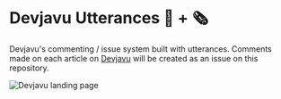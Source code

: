 # Devjavu Utterances 🔮 + 🗞️

Devjavu's commenting / issue system built with utterances. Comments made on each article on [Devjavu](git@github.com:MartinsOnuoha/devjavu-utterances.git) will be created as an issue on this repository.

![Devjavu landing page](https://raw.githubusercontent.com/MartinsOnuoha/devjavu-utterances/main/assets/landing.png)

